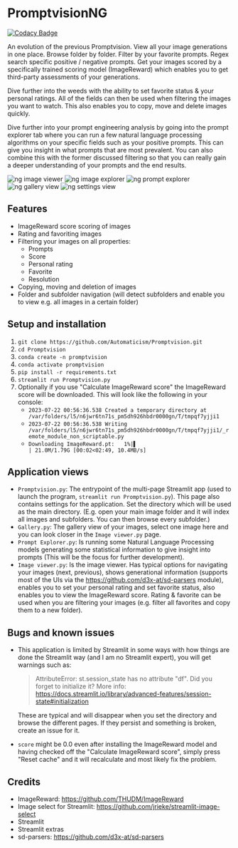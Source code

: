 # PromptvisionNG
[![Codacy Badge](https://app.codacy.com/project/badge/Grade/538da8df1fd74260bc4b783203ee9881)](https://app.codacy.com/gh/Automaticism/Promptvision/dashboard?utm_source=gh&utm_medium=referral&utm_content=&utm_campaign=Badge_grade)

An evolution of the previous Promptvision. View all your image generations in one place. Browse folder by folder. Filter by your favorite prompts. Regex search specific positive / negative prompts. Get your images scored by a specifically trained scoring model (ImageReward) which enables you to get third-party assessments of your generations.

Dive further into the weeds with the ability to set favorite status & your personal ratings. All of the fields can then be used when filtering the images you want to watch. This also enables you to copy, move and delete images quickly.

Dive further into your prompt engineering analysis by going into the prompt explorer tab where you can run a few natural language processing algorithms on your specific fields such as your positive prompts. This can give you insight in what prompts that are most prevalent. You can also combine this with the former discussed filtering so that you can really gain a deeper understanding of your prompts and the end results.

![ng image viewer](https://github.com/Automaticism/Promptvision/assets/20763070/79cac5a4-7ef7-4bf4-8c35-87aa18bc8171)
![ng image explorer](https://github.com/Automaticism/Promptvision/assets/20763070/0998671a-e22d-4bfc-aa60-d2a6675d9f7b)
![ng prompt explorer](https://github.com/Automaticism/Promptvision/assets/20763070/70c66449-941c-4189-b083-46b6cf72193f)
![ng gallery view](https://github.com/Automaticism/Promptvision/assets/20763070/3cf84019-bead-4740-a446-e1b08499265d)
![ng settings view](https://github.com/Automaticism/Promptvision/assets/20763070/dc30882d-d110-451e-856b-5304a9312bc6)

## Features

* ImageReward score scoring of images
* Rating and favoriting images
* Filtering your images on all properties:
    * Prompts
    * Score
    * Personal rating
    * Favorite
    * Resolution
* Copying, moving and deletion of images
* Folder and subfolder navigation (will detect subfolders and enable you to view e.g. all images in a certain folder)

## Setup and installation

1. `git clone https://github.com/Automaticism/Promptvision.git`
2. `cd Promptvision`
3. `conda create -n promptvision`
4. `conda activate promptvision`
5. `pip install -r requirements.txt`
6. `streamlit run Promptvision.py`
7. Optionally if you use "Calculate ImageReward score" the ImageReward score will be downloaded. This will look like the following in your console:
   - `2023-07-22 00:56:36.538 Created a temporary directory at /var/folders/l5/n6jwr6tn71s_pm5dh926hbdr0000gn/T/tmpqf7yjji1`
   - `2023-07-22 00:56:36.538 Writing /var/folders/l5/n6jwr6tn71s_pm5dh926hbdr0000gn/T/tmpqf7yjji1/_remote_module_non_scriptable.py`
   - `Downloading ImageReward.pt:   1%|▌                                             | 21.0M/1.79G [00:02<02:49, 10.4MB/s]`

## Application views
- `Promptvision.py`: The entrypoint of the multi-page Streamlit app (used to launch the program, `streamlit run Promptvision.py`). This page also contains settings for the application. Set the directory which will be used as the main directory. (E.g. open your main image folder and it will index all images and subfolders. You can then browse every subfolder.)
- `Gallery.py`: The gallery view of your images, select one image here and you can look closer in the `Image viewer.py` page.
- `Prompt Explorer.py`: Is running some Natural Language Processing models generating some statistical information to give insight into prompts (This will be the focus for further development).
- `Image viewer.py`: Is the image viewer. Has typical options for navigating your images (next, previous), shows generational information (supports most of the UIs via the https://github.com/d3x-at/sd-parsers module), enables you to set your personal rating and set favorite status, also enables you to view the ImageReward score. Rating & favorite can be used when you are filtering your images (e.g. filter all favorites and copy them to a new folder).

## Bugs and known issues
- This application is limited by Streamlit in some ways with how things are done the Streamlit way (and I am no Streamlit expert), you will get warnings such as:
  > AttributeError: st.session_state has no attribute "df". Did you forget to initialize it? More info: https://docs.streamlit.io/library/advanced-features/session-state#initialization

  These are typical and will disappear when you set the directory and browse the different pages. If they persist and something is broken, create an issue for it.
- `score` might be 0.0 even after installing the ImageReward model and having checked off the "Calculate ImageReward score", simply press "Reset cache" and it will recalculate and most likely fix the problem.

## Credits
- ImageReward: https://github.com/THUDM/ImageReward
- Image select for Streamlit: https://github.com/jrieke/streamlit-image-select
- Streamlit
- Streamlit extras
- sd-parsers: https://github.com/d3x-at/sd-parsers

